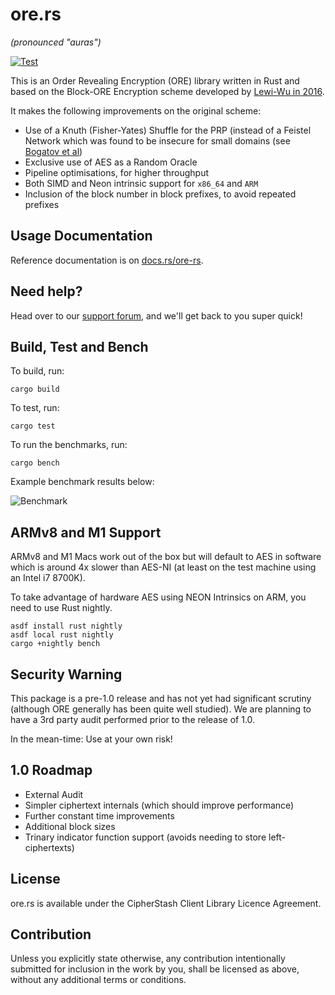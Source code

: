 # ore.rs

_(pronounced "auras")_

[![Test](https://github.com/cipherstash/ore.rs/actions/workflows/test.yml/badge.svg)](https://github.com/cipherstash/ore.rs/actions/workflows/test.yml)

This is an Order Revealing Encryption (ORE) library written in Rust and based on the Block-ORE Encryption scheme
developed by [Lewi-Wu in 2016](https://eprint.iacr.org/2016/612.pdf).

It makes the following improvements on the original scheme:

* Use of a Knuth (Fisher-Yates) Shuffle for the PRP (instead of a Feistel Network which was found to be insecure for small domains (see [Bogatov et al](https://eprint.iacr.org/2018/953.pdf))
* Exclusive use of AES as a Random Oracle
* Pipeline optimisations, for higher throughput
* Both SIMD and Neon intrinsic support for `x86_64` and `ARM`
* Inclusion of the block number in block prefixes, to avoid repeated prefixes

## Usage Documentation

Reference documentation is on [docs.rs/ore-rs](https://docs.rs/ore-rs).

## Need help?

Head over to our [support forum](https://discuss.cipherstash.com/), and we'll get back to you super quick! 

## Build, Test and Bench

To build, run:

```
cargo build
```

To test, run:

```
cargo test
```

To run the benchmarks, run:

```
cargo bench
```

Example benchmark results below:

![Benchmark](https://user-images.githubusercontent.com/12306/145158987-9846bd94-24c7-4163-b655-1cb3ad686dd9.png)

## ARMv8 and M1 Support

ARMv8 and M1 Macs work out of the box but will default to AES in software which is around 4x slower than AES-NI (at least on the test machine using an Intel i7 8700K).

To take advantage of hardware AES using NEON Intrinsics on ARM, you need to use Rust nightly.

```
asdf install rust nightly
asdf local rust nightly
cargo +nightly bench
```

## Security Warning

This package is a pre-1.0 release and has not yet had significant scrutiny (although ORE generally has been quite well studied).
We are planning to have a 3rd party audit performed prior to the release of 1.0.

In the mean-time: Use at your own risk!

## 1.0 Roadmap

- External Audit
- Simpler ciphertext internals (which should improve performance)
- Further constant time improvements
- Additional block sizes
- Trinary indicator function support (avoids needing to store left-ciphertexts)

## License

ore.rs is available under the CipherStash Client Library Licence Agreement.

## Contribution

Unless you explicitly state otherwise, any contribution intentionally submitted for inclusion in the work by you, shall be licensed as above, without any additional terms or conditions.
